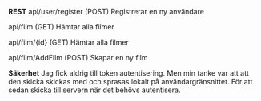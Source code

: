 **REST**
api/user/register (POST)
Registrerar en ny användare

api/film (GET)
Hämtar alla filmer

api/film/{id} (GET)
Hämtar alla filmer

api/film/AddFilm (POST)
Skapar en ny film

**Säkerhet**
Jag fick aldrig till token autentisering. Men min tanke var att att den skicka skickas med och sprasas lokalt på användargränsnittet. För att sedan skicka till servern när det behövs autentisera. 